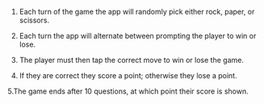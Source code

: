 
1. Each turn of the game the app will randomly pick either rock, paper, or scissors.

2. Each turn the app will alternate between prompting the player to win or lose.
   
3. The player must then tap the correct move to win or lose the game.
   
4. If they are correct they score a point; otherwise they lose a point.
   
5.The game ends after 10 questions, at which point their score is shown.
